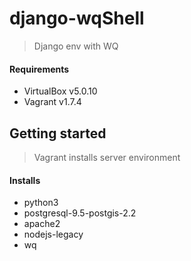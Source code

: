 # django-wqShell

> Django env with WQ

#### Requirements

- VirtualBox v5.0.10
- Vagrant v1.7.4


## Getting started

> Vagrant installs server environment
	
#### Installs

- python3
- postgresql-9.5-postgis-2.2
- apache2
- nodejs-legacy
- wq
